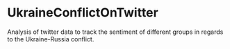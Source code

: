 # UkraineConflictOnTwitter
Analysis of twitter data to track the sentiment of different groups in regards to the Ukraine-Russia conflict.
